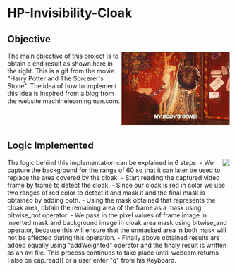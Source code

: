 # HP-Invisibility-Cloak

## Objective
<img align="right" src="HP.gif">
  The main objective of this project is to obtain a end result as shown here in the right. This is a gif from the movie "Harry Potter and The Sorcerer's Stone". The idea of how to implement this idea is inspired from a blog from the website machinelearningman.com. 
<br><br><br><br>

## Logic Implemented
<img align="right" src="harry_potter.gif">
  The logic behind this implementation can be explained in 6 steps:
  - We capture the background for the range of 60 so that it can later be used to replace the area covered by the cloak.
  - Start reading the captured video frame by frame to detect the cloak.
  - Since our cloak is red in color we use two ranges of red color to detect it and mask it and the final mask is obtained by adding both.
  - Using the mask obtained that represents the cloak area, obtain the remaining area of the frame as a mask using bitwise_not operator.
  - We pass in the pixel values of frame image in inverted mask and background image in cloak area mask using bitwise_and operator, because this will ensure that the unmasked area in both mask will not be affected during this operation.
  - Finally above obtained results are added equally using "addWeighted" operator and the finaly result is written as an avi file.
  This process continues to take place untill webcam returns False on cap.read() or a user enter "q" from his Keyboard.

